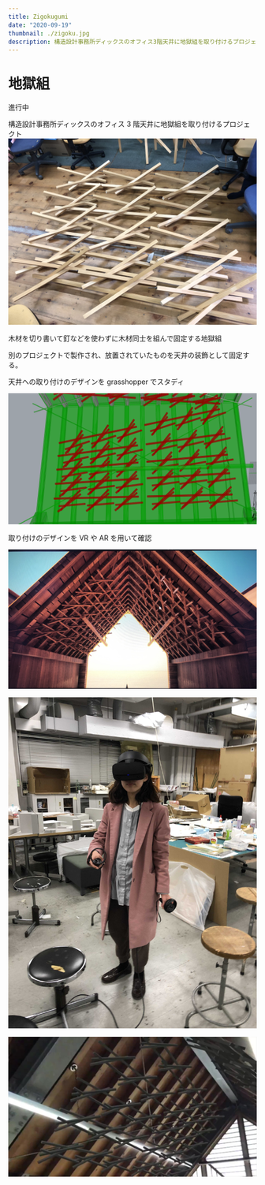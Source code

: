 ```yaml
---
title: Zigokugumi
date: "2020-09-19"
thumbnail: ./zigoku.jpg
description: 構造設計事務所ディックスのオフィス3階天井に地獄組を取り付けるプロジェクト。
---
```


# 地獄組

進行中

構造設計事務所ディックスのオフィス 3 階天井に地獄組を取り付けるプロジェクト
![zigokugumi](zigokugumi.jpg)

木材を切り書いて釘などを使わずに木材同士を組んで固定する地獄組

別のプロジェクトで製作され、放置されていたものを天井の装飾として固定する。

天井への取り付けのデザインを grasshopper でスタディ

![gh](gh.PNG)

取り付けのデザインを VR や AR を用いて確認

![twinmotion](twinmotion.png)

<div class="kg-card kg-image-card kg-width-mini">

![VR](vr-s.jpg)

</div>

![AR](ar.jpg)
